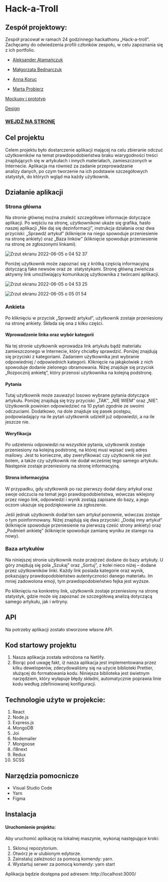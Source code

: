 # Hack-a-Troll

## Zespół projektowy:
Zespół pracował w ramach 24 godzinnego hackathonu „Hack-a-troll”. Zachęcamy do odwiedzenia profili członków zespołu, w celu zapoznania się z ich portfolio.

- [Aleksander Atamańczuk](https://github.com/TenGosc007)

- [Małgorzata Bednarczuk](https://github.com/margiebed)

- [Anna Koruc](https://github.com/annakoruc)

- [Marta Probierz](https://github.com/marta-probierz)



[Mockupy i prototyp](https://www.figma.com/file/fKucqzEjxIHEOcsfhO9Ckc/dezinformacja?node-id=2%3A152)

[Design](https://www.figma.com/file/9G0LYdw8MBMfRCAU9AUXz3/dezinformacja?node-id=4%3A2)

### [WEJDŹ NA STRONĘ]()

## Cel projektu
Celem projektu było dostarczenie aplikacji mającej na celu zbieranie odczuć użytkowników na temat prawdopodobieństwa braku wiarygodności treści znajdujących się w artykułach i innych materiałach, zamieszczonych w Internecie. Aplikacja ma również za zadanie przeprowadzanie analizy danych, po czym tworzenie na ich podstawie szczegółowych statystyk, do których wgląd ma każdy użytkownik. 

## Działanie aplikacji

### Strona główna
Na stronie głównej można znaleźć szczegółowe informacje dotyczące aplikacji. Po wejściu na stronę, użytkownikowi ukaże się grafika, hasło naszej aplikacji „Nie daj się dezinformacji”, instrukcja działania oraz dwa przyciski: „Sprawdź artykuł” (kliknięcie na niego spowoduje przeniesienie na stronę ankiety) oraz „Baza linków” (kliknięcie spowoduje przeniesienie na stronę ze zgłoszonymi linkami). 

![Zrzut ekranu 2022-06-05 o 04 52 37](https://user-images.githubusercontent.com/75137091/172032966-6388023c-60a9-43df-b537-f920ef998744.png)

Poniżej użytkownik może zapoznać się z krótką częścią informacyjną dotyczącą fake newsów oraz ze  statystykami. Stronę główną zwieńcza aktywny link umożliwiający komunikację użytkownika z twórcami aplikacji.

![Zrzut ekranu 2022-06-05 o 04 53 25](https://user-images.githubusercontent.com/75137091/172032974-90c6ed09-761b-4e51-a6aa-94e04012c71d.png)

![Zrzut ekranu 2022-06-05 o 05 01 54](https://user-images.githubusercontent.com/75137091/172033160-7f2dae80-7f03-4a20-8f0f-88d18e9bd67d.png)


### Ankieta
Po kliknięciu w przycisk „Sprawdź artykuł”, użytkownik zostaje przeniesiony na stronę ankiety. Składa się ona z kilku części.

#### Wprowadzenie linka oraz wybór kategorii
Na tej stronie użytkownik wprowadza link artykułu bądź materiału zamieszczonego w Internecie, który chciałby sprawdzić. Poniżej znajdują się przyciski z kategoriami. Zadaniem użytkownika jest wybranie odpowiedniej / odpowiednich kategorii. Kliknięcie na jakąkolwiek z nich spowoduje dodanie zielonego obramowania. Niżej znajduje się przycisk „Rozpocznij ankietę”, który przenosi użytkownika na kolejną podstronę.

#### Pytania 
Tutaj użytkownik może zauważyć losowo wybrane pytania dotyczące artykułu. Poniżej znajdują się trzy przyciski: „TAK”, „NIE WIEM” oraz „NIE”. Użytkownik powinien odpowiedzieć na 10 pytań zgodnie ze swoimi odczuciami. Dodatkowo, na dole znajduje się pasek postępu, podpowiadający na ile pytań użytkownik udzielił już odpowiedzi, a na ile jeszcze nie. 

#### Weryfikacja
Po udzieleniu odpowiedzi na wszystkie pytania, użytkownik zostaje przeniesiony na kolejną podstronę, na której musi wpisać swój adres mailowy. Jest to konieczne, aby zweryfikować czy użytkownik nie jest botem, a także czy użytkownik nie dodał wcześniej tego samego artykułu. Następnie zostaje przeniesiony na stronę informacyjną. 

#### Strona informacyjna
W przypadku, gdy użytkownik po raz pierwszy dodał dany artykuł oraz swoje odczucia na temat jego prawdopodobieństwa, wówczas wklejony przez niego link, odpowiedzi i wynik zostają zapisane do bazy, a jego oczom ukazuje się podziękowanie za zgłoszenie.

Jeśli jednak użytkownik dodał ten sam artykuł ponownie, wówczas zostaje o tym poinformowany. Niżej znajdują się dwa przyciski: „Dodaj inny artykuł” (kliknięcie spowoduje przeniesienie na pierwszą cześć strony ankiety) oraz „Podmień ankietę” (kliknięcie spowoduje zamianę wyniku ze starego na nowy). 

### Baza artykułów
Na niniejszej stronie użytkownik może przejrzeć dodane do bazy artykuły. U góry znajdują się pola „Szukaj” oraz „Sortuj”, z kolei nieco niżej – dodane przez użytkowników linki. Każdy link posiada kategorie oraz wynik, pokazujący prawdopodobieństwo autentyczności danego materiału. Im mniej zadowolona emoji, tym prawdopodobieństwo fejka jest wyższe. 


Po kliknięciu na konkretny link, użytkownik zostaje przeniesiony na stronę statystyk, gdzie może się zapoznać ze szczegółową analizą dotyczącą samego artykułu, jak i witryny.

## API
Na potrzeby aplikacji zostało stworzone własne API.

## Kod startowy projektu
1. Nasza aplikacja została wdrożona na Netlify.
2. Biorąc pod uwagę fakt, iż nasza aplikacja jest implementowana przez kilku deweloperów, zdecydowaliśmy się na użycie biblioteki Prettier, służącej do formatowania kodu. Niniejsza biblioteka jest świetnym narzędziem, który wyłapuje błędy składni, automatycznie poprawia linie kodu według zdefiniowanej konfiguracji.

## Technologie użyte w projekcie:

1. React
2. Node.js
3. Express.js
4. MongoDB
5. Joi
6. Nodemailer
7. Mongoose
8. i18next
9. Redux
10. SCSS

## Narzędzia pomocnicze

- Visual Studio Code
- Yarn
- Figma

## Instalacja

#### Uruchomienie projektu:

Aby uruchomić aplikację na lokalnej maszynie, wykonaj następujące kroki:

1. Sklonuj repozytorium.
2. Otwórz je w ulubionym edytorze.
3. Zainstaluj zależności za pomocą komendy: yarn.
4. Wystartuj serwer za pomocą komendy: yarn start

Aplikacja będzie dostępna pod adresem: http://localhost:3000/

